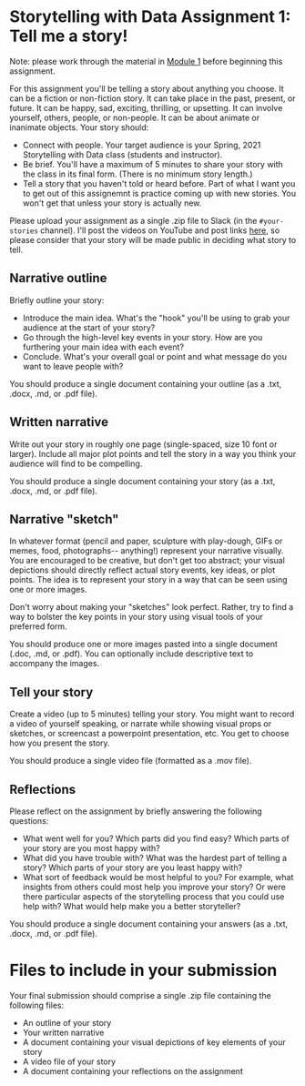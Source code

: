 # Storytelling with Data Assignment 1: Tell me a story!

Note: please work through the material in [Module 1](https://github.com/ContextLab/storytelling-with-data/blob/master/slides/outline.md#module-1-what-makes-a-good-story) before beginning this assignment.

For this assignment you'll be telling a story about anything you choose.  It can be a fiction or non-fiction story.  It can take place in the past, present, or future.  It can be happy, sad, exciting, thrilling, or upsetting.  It can involve yourself, others, people, or non-people.  It can be about animate or inanimate objects.  Your story should:
  - Connect with people.  Your target audience is your Spring, 2021 Storytelling with Data class (students and instructor).
  - Be brief.  You'll have a maximum of 5 minutes to share your story with the class in its final form.  (There is no minimum story length.)
  - Tell a story that you haven't told or heard before.  Part of what I want you to get out of this assignemnt is practice coming up with new stories.  You won't get that unless your story is actually new.

Please upload your assignment as a single .zip file to Slack (in the `#your-stories` channel).  I'll post the videos on YouTube and post links [here](https://github.com/ContextLab/storytelling-with-data/blob/master/assignments/assignment%201/story_videos.md), so please consider that your story will be made public in deciding what story to tell.

## Narrative outline

Briefly outline your story:
  - Introduce the main idea.  What's the "hook" you'll be using to grab your audience at the start of your story?
  - Go through the high-level key events in your story.  How are you furthering your main idea with each event?
  - Conclude.  What's your overall goal or point and what message do you want to leave people with?

You should produce a single document containing your outline (as a .txt, .docx, .md, or .pdf file).

## Written narrative

Write out your story in roughly one page (single-spaced, size 10 font or larger).  Include all major plot points and tell the story in a way you think your audience will find to be compelling.

You should produce a single document containing your story (as a .txt, .docx, .md, or .pdf file).

## Narrative "sketch"

In whatever format (pencil and paper, sculpture with play-dough, GIFs or memes, food, photographs-- anything!) represent your narrative visually.  You are encouraged to be creative, but don't get too abstract; your visual depictions should directly reflect actual story events, key ideas, or plot points.  The idea is to represent your story in a way that can be seen using one or more images.

Don't worry about making your "sketches" look perfect.  Rather, try to find a way to bolster the key points in your story using visual tools of your preferred form.

You should produce one or more images pasted into a single document (.doc, .md, or .pdf).  You can optionally include descriptive text to accompany the images.

## Tell your story

Create a video (up to 5 minutes) telling your story.  You might want to record a video of yourself speaking, or narrate while showing visual props or sketches, or screencast a powerpoint presentation, etc.  You get to choose how you present the story.

You should produce a single video file (formatted as a .mov file).

## Reflections

Please reflect on the assignment by briefly answering the following questions:
  - What went well for you?  Which parts did you find easy?  Which parts of your story are you most happy with?
  - What did you have trouble with?  What was the hardest part of telling a story?  Which parts of your story are you least happy with?
  - What sort of feedback would be most helpful to you?  For example, what insights from others could most help you improve your story?  Or were there particular aspects of the storytelling process that you could use help with?  What would help make you a better storyteller?

You should produce a single document containing your answers (as a .txt, .docx, .md, or .pdf file).

# Files to include in your submission
Your final submission should comprise a single .zip file containing the following files:
- An outline of your story
- Your written narrative
- A document containing your visual depictions of key elements of your story
- A video file of your story
- A document containing your reflections on the assignment
